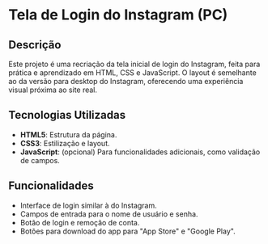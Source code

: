 # Tela de Login do Instagram (PC)

## Descrição

Este projeto é uma recriação da tela inicial de login do Instagram, feita para prática e aprendizado em HTML, CSS e JavaScript. O layout é semelhante ao da versão para desktop do Instagram, oferecendo uma experiência visual próxima ao site real.

## Tecnologias Utilizadas

- **HTML5**: Estrutura da página.
- **CSS3**: Estilização e layout.
- **JavaScript**: (opcional) Para funcionalidades adicionais, como validação de campos.

## Funcionalidades

- Interface de login similar à do Instagram.
- Campos de entrada para o nome de usuário e senha.
- Botão de login e remoção de conta.
- Botões para download do app para "App Store" e "Google Play".
